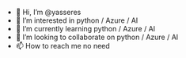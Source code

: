 - 👋 Hi, I’m @yasseres
- 👀 I’m interested in python / Azure / AI
- 🌱 I’m currently learning python / Azure / AI
- 💞️ I’m looking to collaborate on python / Azure / AI
- 📫 How to reach me no need
